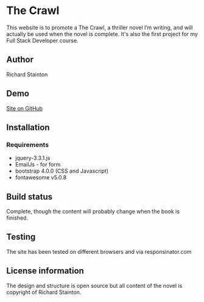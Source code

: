 # The Crawl

This website is to promote a The Crawl, a thriller novel I’m writing, and will actually be used when the novel is complete. It's also the first project for my Full Stack Developer course.

## Author

Richard Stainton

## Demo

[Site on GitHub](https://domehead123.github.io/the-crawl/)

## Installation

### Requirements

* jquery-3.3.1.js
* EmailJs - for form
* bootstrap 4.0.0 (CSS and Javascript)
* fontawesome v5.0.8

## Build status

Complete, though the content will probably change when the book is finished.

## Testing

The site has been tested on different browsers and via responsinator.com

## License information

The design and structure is open source but all content of the novel is copyright of Richard Stainton.


